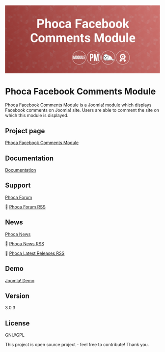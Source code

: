 



![Phoca Facebook Comments Module](https://github.com/PhocaCz/PhocaFBCommentsModule/blob/master/mod_phoca_facebook_comments.png)

# Phoca Facebook Comments Module



Phoca Facebook Comments Module is a Joomla! module which displays Facebook comments on Joomla! site. Users are able to comment the site on which this module is displayed.



## Project page

[Phoca Facebook Comments Module](https://www.phoca.cz/phoca-facebook-comments-module)



## Documentation

[Documentation](https://www.phoca.cz/documentation/category/62-phoca-facebook-comments-module)



## Support

[Phoca Forum](https://www.phoca.cz/forum)

:bell: [Phoca Forum RSS](https://www.phoca.cz/forum/app.php/feed)



## News

[Phoca News](https://www.phoca.cz/news)

:bell: [Phoca News RSS](https://www.phoca.cz/news?format=feed&type=rss)

:bell: [Phoca Latest Releases RSS](https://www.phoca.cz/download/feed/111?format=feed&type=rss)



## Demo

[Joomla! Demo](https://www.phoca.cz/news/30-phoca-news/428-phoca-facebook-comments-module-100-beta-released)



## Version

3.0.3



## License

GNU/GPL



This project is open source project - feel free to contribute! Thank you.
